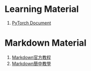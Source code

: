 # Learning Material

1. [PyTorch Document](https://pytorch.org/docs/stable/tensors.html)  

# Markdown Material

1. [Markdown官方教程](https://markdown.com.cn/basic-syntax/)  
2. [Markdown簡中教學](https://www.runoob.com/markdown/md-link.html)  
